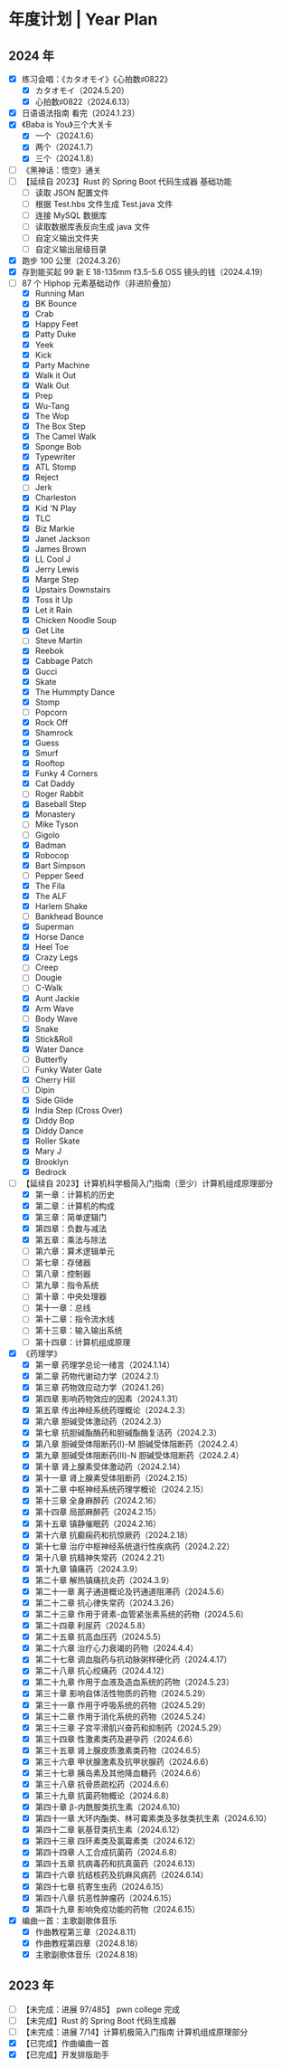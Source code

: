 # 年度计划 | Year Plan

## 2024 年

- [x] 练习会唱：《カタオモイ》《心拍数♯0822》
  - [x] カタオモイ（2024.5.20）
  - [x] 心拍数♯0822（2024.6.13）
- [x] 日语语法指南 看完（2024.1.23）
- [x] 《Baba is You》三个大关卡
  - [x] 一个（2024.1.6）
  - [x] 两个（2024.1.7）
  - [x] 三个（2024.1.8）
- [ ] 《黑神话：悟空》通关
- [ ] 【延续自 2023】Rust 的 Spring Boot 代码生成器 基础功能
  - [ ] 读取 JSON 配置文件
  - [ ] 根据 Test.hbs 文件生成 Test.java 文件
  - [ ] 连接 MySQL 数据库
  - [ ] 读取数据库表反向生成 java 文件
  - [ ] 自定义输出文件夹
  - [ ] 自定义输出层级目录
- [x] 跑步 100 公里（2024.3.26）
- [x] 存到能买起 99 新 E 18-135mm f3.5-5.6 OSS 镜头的钱（2024.4.19）
- [ ] 87 个 Hiphop 元素基础动作（非进阶叠加）
  - [x] Running Man
  - [x] BK Bounce
  - [x] Crab
  - [x] Happy Feet
  - [x] Patty Duke
  - [x] Yeek
  - [x] Kick
  - [x] Party Machine
  - [x] Walk it Out
  - [x] Walk Out
  - [x] Prep
  - [x] Wu-Tang
  - [x] The Wop
  - [x] The Box Step
  - [x] The Camel Walk
  - [x] Sponge Bob
  - [x] Typewriter
  - [x] ATL Stomp
  - [x] Reject
  - [ ] Jerk
  - [x] Charleston
  - [x] Kid 'N Play
  - [x] TLC
  - [x] Biz Markie
  - [x] Janet Jackson
  - [x] James Brown
  - [x] LL Cool J
  - [x] Jerry Lewis
  - [x] Marge Step
  - [x] Upstairs Downstairs
  - [x] Toss it Up
  - [x] Let it Rain
  - [x] Chicken Noodle Soup
  - [x] Get Lite
  - [ ] Steve Martin
  - [x] Reebok
  - [x] Cabbage Patch
  - [x] Gucci
  - [x] Skate
  - [x] The Hummpty Dance
  - [x] Stomp
  - [ ] Popcorn
  - [x] Rock Off
  - [x] Shamrock
  - [x] Guess
  - [x] Smurf
  - [x] Rooftop
  - [x] Funky 4 Corners
  - [x] Cat Daddy
  - [ ] Roger Rabbit
  - [x] Baseball Step
  - [x] Monastery
  - [ ] Mike Tyson
  - [ ] Gigolo
  - [x] Badman
  - [x] Robocop
  - [x] Bart Simpson
  - [ ] Pepper Seed
  - [x] The Fila
  - [x] The ALF
  - [x] Harlem Shake
  - [ ] Bankhead Bounce
  - [x] Superman
  - [x] Horse Dance
  - [x] Heel Toe
  - [x] Crazy Legs
  - [ ] Creep
  - [ ] Dougie
  - [ ] C-Walk
  - [x] Aunt Jackie
  - [x] Arm Wave
  - [ ] Body Wave
  - [x] Snake
  - [x] Stick&Roll
  - [x] Water Dance
  - [ ] Butterfly
  - [ ] Funky Water Gate
  - [x] Cherry Hill
  - [ ] Dipin
  - [x] Side Glide
  - [x] India Step (Cross Over)
  - [x] Diddy Bop
  - [x] Diddy Dance
  - [x] Roller Skate
  - [x] Mary J
  - [x] Brooklyn
  - [x] Bedrock
- [ ] 【延续自 2023】计算机科学极简入门指南（至少）计算机组成原理部分
  - [x] 第一章：计算机的历史
  - [x] 第二章：计算机的构成
  - [x] 第三章：简单逻辑门
  - [x] 第四章：负数与减法
  - [x] 第五章：乘法与除法
  - [ ] 第六章：算术逻辑单元
  - [ ] 第七章：存储器
  - [ ] 第八章：控制器
  - [ ] 第九章：指令系统
  - [ ] 第十章：中央处理器
  - [ ] 第十一章：总线
  - [ ] 第十二章：指令流水线
  - [ ] 第十三章：输入输出系统
  - [ ] 第十四章：计算机组成原理
- [x] 《药理学》
  - [x] 第一章 药理学总论一绪言（2024.1.14）
  - [x] 第二章 药物代谢动力学（2024.2.1）
  - [x] 第三章 药物效应动力学（2024.1.26）
  - [x] 第四章 影响药物效应的因素（2024.1.31）
  - [x] 第五章 传出神经系统药理概论（2024.2.3）
  - [x] 第六章 胆碱受体激动药（2024.2.3）
  - [x] 第七章 抗胆碱酯酶药和胆碱酯酶复活药（2024.2.3）
  - [x] 第八章 胆碱受体阻断药(I)-M 胆碱受体阻断药（2024.2.4）
  - [x] 第九章 胆碱受体阻断药(II)-N 胆碱受体阻断药（2024.2.4）
  - [x] 第十章 肾上腺素受体激动药（2024.2.14）
  - [x] 第十一章 肾上腺素受体阻断药（2024.2.15）
  - [x] 第十二章 中枢神经系统药理学概论（2024.2.15）
  - [x] 第十三章 全身麻醉药（2024.2.16）
  - [x] 第十四章 局部麻醉药（2024.2.15）
  - [x] 第十五章 镇静催眠药（2024.2.16）
  - [x] 第十六章 抗癫痫药和抗惊厥药（2024.2.18）
  - [x] 第十七章 治疗中枢神经系统退行性疾病药（2024.2.22）
  - [x] 第十八章 抗精神失常药（2024.2.21）
  - [x] 第十九章 镇痛药（2024.3.9）
  - [x] 第二十章 解热镇痛抗炎药（2024.3.9）
  - [x] 第二十一章 离子通道概论及钙通道阻滞药（2024.5.6）
  - [x] 第二十二章 抗心律失常药（2024.3.26）
  - [x] 第二十三章 作用于肾素-血管紧张素系统的药物（2024.5.6）
  - [x] 第二十四章 利尿药（2024.5.8）
  - [x] 第二十五章 抗高血压药（2024.5.5）
  - [x] 第二十六章 治疗心力衰竭的药物（2024.4.4）
  - [x] 第二十七章 调血脂药与抗动脉粥样硬化药（2024.4.17）
  - [x] 第二十八章 抗心绞痛药（2024.4.12）
  - [x] 第二十九章 作用于血液及造血系统的药物（2024.5.23）
  - [x] 第三十章 影响自体活性物质的药物（2024.5.29）
  - [x] 第三十一章 作用于呼吸系统的药物（2024.5.29）
  - [x] 第三十二章 作用于消化系统的药物（2024.5.24）
  - [x] 第三十三章 子宫平滑肌兴奋药和抑制药（2024.5.29）
  - [x] 第三十四章 性激素类药及避孕药（2024.6.6）
  - [x] 第三十五章 肾上腺皮质激素类药物（2024.6.5）
  - [x] 第三十六章 甲状腺激素及抗甲状腺药（2024.6.6）
  - [x] 第三十七章 胰岛素及其他降血糖药（2024.6.6）
  - [x] 第三十八章 抗骨质疏松药（2024.6.6）
  - [x] 第三十九章 抗菌药物概论（2024.6.8）
  - [x] 第四十章 β-内酰胺类抗生素（2024.6.10）
  - [x] 第四十一章 大环内酯类、林可霉素类及多肽类抗生素（2024.6.10）
  - [x] 第四十二章 氨基苷类抗生素（2024.6.12）
  - [x] 第四十三章 四环素类及氯霉素类（2024.6.12）
  - [x] 第四十四章 人工合成抗菌药（2024.6.8）
  - [x] 第四十五章 抗病毒药和抗真菌药（2024.6.13）
  - [x] 第四十六章 抗结核药及抗麻风病药（2024.6.14）
  - [x] 第四十七章 抗寄生虫药（2024.6.15）
  - [x] 第四十八章 抗恶性肿瘤药（2024.6.15）
  - [x] 第四十九章 影响免疫功能的药物（2024.6.15）
- [x] 编曲一首：主歌副歌体音乐
  - [x] 作曲教程第三章（2024.8.11）
  - [x] 作曲教程第四章（2024.8.18）
  - [x] 主歌副歌体音乐（2024.8.18）

## 2023 年

- [ ] 【未完成：进展 97/485】 pwn college 完成
- [ ] 【未完成】Rust 的 Spring Boot 代码生成器
- [ ] 【未完成：进展 7/14】计算机极简入门指南 计算机组成原理部分
- [x] 【已完成】作曲编曲一首
- [x] 【已完成】开发排版助手
